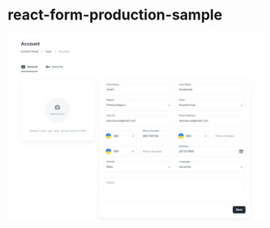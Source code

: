 # react-form-production-sample
![account-general-presentation.png](account-general-presentation.png)